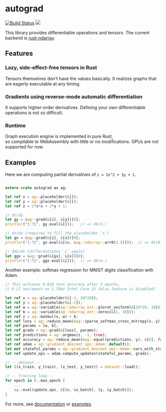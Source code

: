 # autograd

[![Build Status](https://travis-ci.org/raskr/rust-autograd.svg?branch=master)](https://travis-ci.org/raskr/rust-autograd)
[![](http://meritbadge.herokuapp.com/autograd)](https://crates.io/crates/autograd)

This library provides differentiable operations and tensors.
The current backend is [rust-ndarray](https://github.com/bluss/rust-ndarray).

## Features

### Lazy, side-effect-free tensors in Rust
Tensors themselves don't have the values basically.
It realizes graphs that are eagerly executable at any timing.

### Gradients using reverse-mode automatic differentiation
It supports higher-order derivatives.
Defining your own differentiable operations is not so difficult.

### Runtime
Graph execution engine is implemented in pure Rust,  
so compilable to WebAssembly with little or no modifications.
GPUs are not supported for now.

## Examples
Here we are computing partial derivatives of `z = 2x^2 + 3y + 1`.

```rust

extern crate autograd as ag;

let ref x = ag::placeholder(&[]);
let ref y = ag::placeholder(&[]);
let ref z = 2*x*x + 3*y + 1;

// dz/dy
let gy = &ag::grad(&[z], &[y])[0];
println!("{:?}", gy.eval(&[]));   // => Ok(3.)

// dz/dx (requires to fill the placeholder `x`)
let gx = &ag::grad(&[z], &[x])[0];
println!("{:?}", gx.eval(&[(x, &ag::ndarray::arr0(2.))]));  // => Ok(8.)

// ddz/dx (differentiates `z` again)
let ggx = &ag::grad(&[gx], &[x])[0];
println!("{:?}", ggx.eval(&[]));  // => Ok(4.)
```

Another example: softmax regression for MNIST digits classification with Adam.

```rust
// This achieves 0.918 test accuracy after 3 epochs,
// 0.27 sec/epoch on 2.7GHz Intel Core i5 (blas feature is disabled)

let ref x = ag::placeholder(&[-1, 28*28]);
let ref y = ag::placeholder(&[-1]);
let ref w = ag::variable(ag::ndarray_ext::glorot_uniform(&[28*28, 10]));
let ref b = ag::variable(ag::ndarray_ext::zeros(&[1, 10]));
let ref z = ag::matmul(x, w) + b;
let ref loss = ag::reduce_mean(&ag::sparse_softmax_cross_entropy(z, y), &[0, 1], false);
let ref params = [w, b];
let ref grads = ag::grad(&[loss], params);
let ref predictions = ag::argmax(z, -1, true);
let ref accuracy = ag::reduce_mean(&ag::equal(predictions, y), &[0], false);
let ref adam = ag::gradient_descent_ops::Adam::default();
let mut stateful_params = ag::gradient_descent_ops::Adam::vars_with_states(params);
let ref update_ops = adam.compute_updates(stateful_params, grads);

// -- dataset --
let ((x_train, y_train), (x_test, y_test)) = dataset::load();

// -- training loop --
for epoch in 0..max_epoch {
    ...
    ag::eval(update_ops, &[(x, &x_batch), (y, &y_batch)]);
}

```
For more, see [documentation](https://docs.rs/autograd/) or
[examples](https://github.com/raskr/rust-autograd/tree/master/examples)
